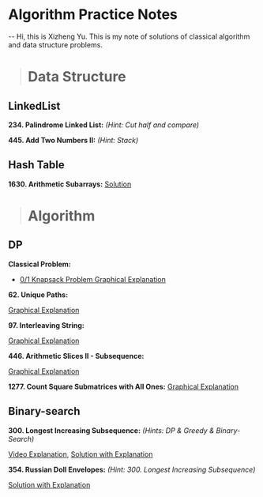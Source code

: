 # Algorithm Practice Notes
--
Hi, this is Xizheng Yu. This is my note of solutions of classical algorithm and data structure problems. 

> # Data Structure


## LinkedList

**234. Palindrome Linked List:** *(Hint: Cut half and compare)*

**445. Add Two Numbers II:** *(Hint: Stack)*


## Hash Table

**1630. Arithmetic Subarrays:**
[Solution](https://leetcode.com/problems/arithmetic-subarrays/discuss/909144/Java-HashSet-Concise-and-Clean-O(mn))

> # Algorithm

## DP

**Classical Problem:**

- [0/1 Knapsack Problem Graphical Explanation](https://leetcode.com/discuss/study-guide/1152328/01-Knapsack-Problem-and-Dynamic-Programming)

**62. Unique Paths:**

[Graphical Explanation](https://leetcode.com/problems/unique-paths/discuss/405983/Easy-understand-Java-Solutions-with-Explanations-(DP-Top-down-Bottom-up-Linear-Space))

**97. Interleaving String:**

[Graphical Explanation](https://leetcode.com/problems/interleaving-string/discuss/1468511/Simple-Explanation-for-Bottom-up-Approach-with-diagrams)

**446. Arithmetic Slices II - Subsequence:**

[Graphical Explanation](https://leetcode.com/problems/arithmetic-slices-ii-subsequence/discuss/1455658/C%2B%2BJavaPython-DP-with-Picture-explained-Clean-and-Concisev)

**1277. Count Square Submatrices with All Ones:**
[Graphical Explanation](https://leetcode.com/problems/count-square-submatrices-with-all-ones/discuss/643429/Python-DP-Solution-%2B-Thinking-Process-Diagrams-(O(mn)-runtime-O(1)-space))



## Binary-search

**300. Longest Increasing Subsequence:** *(Hints: DP & Greedy & Binary-Search)*

[Video Explanation](https://www.youtube.com/watch?v=l2rCz7skAlk),
[Solution with Explanation](https://leetcode.com/problems/longest-increasing-subsequence/discuss/74824/JavaPython-Binary-search-O(nlogn)-time-with-explanation)

**354. Russian Doll Envelopes:** *(Hint: 300. Longest Increasing Subsequence)*

[Solution with Explanation](https://leetcode.com/problems/russian-doll-envelopes/discuss/82763/Java-NLogN-Solution-with-Explanation)